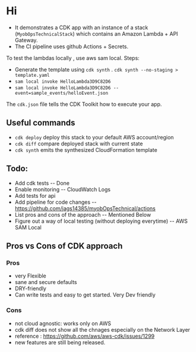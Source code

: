 # Hi

- It demonstrates a CDK app with an instance of a stack (`MyobOpsTechnicalStack`)
which contains an Amazon Lambda + API Gateway. 
- The CI pipeline uses github Actions + Secrets.

To test the lambdas locally , use aws sam local.
Steps:

- Generate the template using `cdk synth` . `cdk synth --no-staging > template.yaml`
- `sam local invoke HelloLambda3D9C82D6`
- `sam local invoke HelloLambda3D9C82D6 --event=sample_events/helloEvent.json`

The `cdk.json` file tells the CDK Toolkit how to execute your app.

## Useful commands

 * `cdk deploy`      deploy this stack to your default AWS account/region
 * `cdk diff`        compare deployed stack with current state
 * `cdk synth`       emits the synthesized CloudFormation template

## Todo:

* Add cdk tests -- Done
* Enable monitoring -- CloudWatch Logs
* Add tests for api
* Add pipeline for code changes -- https://github.com/jags14385/myobOpsTechnical/actions
* List pros and cons of the approach -- Mentioned Below
* Figure out a way of local testing (without deploying everytime) -- AWS SAM Local

## Pros vs Cons of CDK approach

### Pros
* very Flexible
* sane and secure defaults
* DRY-friendly
* Can write tests and easy to get started. Very Dev friendly 

### Cons
* not cloud agnostic: works only on AWS
* cdk diff does not show all the chnages especially on the Network Layer
* reference : https://github.com/aws/aws-cdk/issues/1299
* new features are still being released.